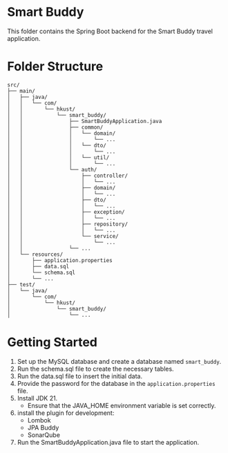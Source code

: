 # Smart Buddy

This folder contains the Spring Boot backend for the Smart Buddy travel application.

# Folder Structure

```
src/
├── main/
│   ├── java/
│   │   └── com/
│   │       └── hkust/
│   │           └── smart_buddy/
│   │               ├── SmartBuddyApplication.java
│   │               ├── common/
│   │               │   └── domain/
│   │               │       └── ...
│   │               │   └── dto/
│   │               │       └── ...
│   │               │   └── util/
│   │               │       └── ...
│   │               └── auth/
│   │                   ├── controller/
│   │                   │   └── ...
│   │                   ├── domain/
│   │                   │   └── ...
│   │                   ├── dto/
│   │                   │   └── ...
│   │                   ├── exception/
│   │                   │   └── ...
│   │                   ├── repository/
│   │                   │   └── ...
│   │                   └── service/
│   │                       └── ...
│   │               └── ...
│   └── resources/
│       ├── application.properties
│       ├── data.sql
│       └── schema.sql
│       └── ...
├── test/
│   └── java/
│       └── com/
│           └── hkust/
│               └── smart_buddy/
│                   └── ...
```

# Getting Started

1. Set up the MySQL database and create a database named `smart_buddy`.
2. Run the schema.sql file to create the necessary tables.
3. Run the data.sql file to insert the initial data.
4. Provide the password for the database in the `application.properties` file.
5. Install JDK 21.
   - Ensure that the JAVA_HOME environment variable is set correctly.
6. install the plugin for development:
   - Lombok
   - JPA Buddy
   - SonarQube
7. Run the SmartBuddyApplication.java file to start the application.